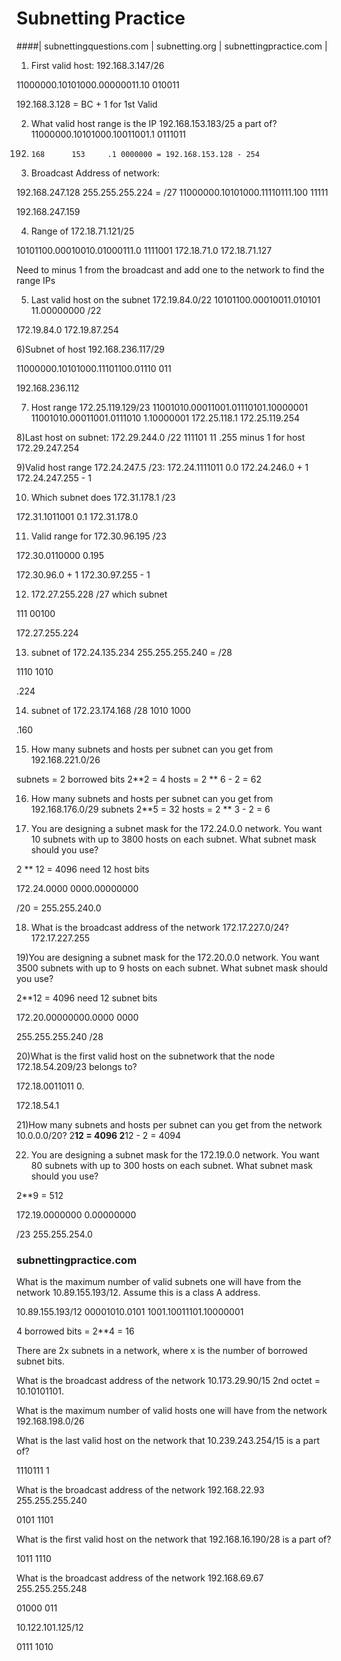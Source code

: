 # Subnetting Practice

####| subnettingquestions.com | subnetting.org | subnettingpractice.com |


1) First valid host: 192.168.3.147/26

11000000.10101000.00000011.10 010011

192.168.3.128 = BC + 1 for 1st Valid

2) What valid host range is the IP 192.168.153.183/25 a part of?
11000000.10101000.10011001.1 0111011
192.	 168	  153	  .1 0000000 = 192.168.153.128 - 254

3) Broadcast Address of network: 

192.168.247.128 255.255.255.224 = /27
11000000.10101000.11110111.100 11111

192.168.247.159

4) Range of 172.18.71.121/25

10101100.00010010.01000111.0 1111001
172.18.71.0
172.18.71.127

Need to minus 1 from the broadcast and add one to the network to find the range IPs


5) Last valid host on the subnet 172.19.84.0/22
10101100.00010011.010101 11.00000000 /22

172.19.84.0
172.19.87.254

6)Subnet of host 192.168.236.117/29 

11000000.10101000.11101100.01110 011

192.168.236.112

7) Host range 172.25.119.129/23
11001010.00011001.01110101.10000001
11001010.00011001.0111010 1.10000001
172.25.118.1
172.25.119.254

8)Last host on subnet: 172.29.244.0 /22
111101 11 .255 minus 1 for host
172.29.247.254

9)Valid host range 172.24.247.5 /23:
172.24.1111011 0.0
172.24.246.0 + 1 
172.24.247.255 - 1

10) Which subnet does 172.31.178.1 /23

172.31.1011001 0.1
172.31.178.0

11) Valid range for 172.30.96.195 /23

172.30.0110000 0.195

172.30.96.0 + 1
172.30.97.255 - 1

12) 172.27.255.228 /27 which subnet

111 00100 

172.27.255.224

13) subnet of 172.24.135.234 255.255.255.240 = /28

1110 1010

.224

14) subnet of 172.23.174.168 /28
1010 1000

.160

15) How many subnets and hosts per subnet can you get from 192.168.221.0/26

subnets = 2 borrowed bits 2**2 = 4
hosts = 2 ** 6 - 2 = 62

16) How many subnets and hosts per subnet can you get from 192.168.176.0/29
subnets 2**5 = 32
hosts = 2 ** 3 - 2 = 6

17) You are designing a subnet mask for the 172.24.0.0 network. You want 10 subnets with up to 3800 hosts on each subnet. What subnet mask should you use?

2 ** 12 = 4096 need 12 host bits

172.24.0000  0000.00000000

/20 = 255.255.240.0

18) What is the broadcast address of the network 172.17.227.0/24?
172.17.227.255

19)You are designing a subnet mask for the 172.20.0.0 network. You want 3500 subnets with up to 9 hosts on each subnet. What subnet mask should you use?

2**12 = 4096 need 12 subnet bits

172.20.00000000.0000 0000

255.255.255.240 /28

20)What is the first valid host on the subnetwork that the node 172.18.54.209/23 belongs to?

172.18.0011011 0.

172.18.54.1

21)How many subnets and hosts per subnet can you get from the network 10.0.0.0/20?
2**12 = 4096
2**12 - 2 = 4094

22) You are designing a subnet mask for the 172.19.0.0 network. You want 80 subnets with up to 300 hosts on each subnet. What subnet mask should you use?

2**9 = 512

172.19.0000000 0.00000000

/23 255.255.254.0


### subnettingpractice.com
What is the maximum number of valid subnets one will have from the network 10.89.155.193/12. Assume this is a class A address.

10.89.155.193/12
00001010.0101 1001.10011101.10000001

4 borrowed bits = 2**4 = 16

There are 2x subnets in a network, where x is the number of borrowed subnet bits.


What is the broadcast address of the network 10.173.29.90/15
2nd octet = 10.10101101.


What is the maximum number of valid hosts one will have from the network 192.168.198.0/26

What is the last valid host on the network that 10.239.243.254/15 is a part of?

1110111 1

What is the broadcast address of the network 192.168.22.93    255.255.255.240

0101 1101

What is the first valid host on the network that 192.168.16.190/28 is a part of?

1011 1110

What is the broadcast address of the network 192.168.69.67    255.255.255.248

01000 011

10.122.101.125/12


0111 1010

